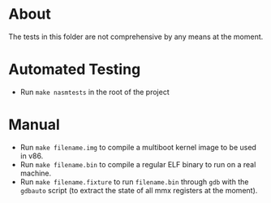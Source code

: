 # About

The tests in this folder are not comprehensive by any means at the
moment.

# Automated Testing

- Run `make nasmtests` in the root of the project

# Manual

- Run `make filename.img` to compile a multiboot kernel image to be used
  in v86.
- Run `make filename.bin` to compile a regular ELF binary to run on
  a real machine.
- Run `make filename.fixture` to run `filename.bin` through `gdb` with
  the `gdbauto` script (to extract the state of all mmx registers at
  the moment).
